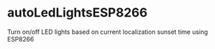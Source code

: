 # autoLedLightsESP8266
Turn on/off LED lights based on current localization sunset time using ESP8266
